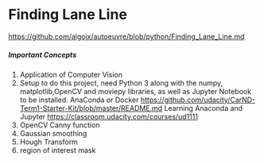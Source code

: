# Finding Lane Line
https://github.com/algoix/autoeuvre/blob/python/Finding_Lane_Line.md
##### Important Concepts
1. Application of Computer Vision
2. Setup to do this project, need Python 3 along with the numpy, matplotlib,OpenCV and moviepy libraries, as well as Jupyter Notebook to be installed.
AnaConda or Docker
https://github.com/udacity/CarND-Term1-Starter-Kit/blob/master/README.md
Learning Anaconda and Jupyter
https://classroom.udacity.com/courses/ud1111
3. OpenCV Canny function
4. Gaussian smoothing
5. Hough Transform
6. region of interest mask


